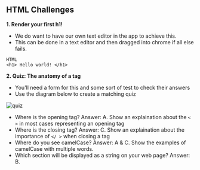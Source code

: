 ## HTML Challenges

**1. Render your first h1!**

- We do want to have our own text editor in the app to achieve this.
- This can be done in a text editor and then dragged into chrome if all else fails. 

```
HTML
<h1> Hello world! </h1>
```
**2. Quiz: The anatomy of a tag**

- You'll need a form for this and some sort of test to check their answers
- Use the diagram below to create a matching quiz

<img src="https://i.ibb.co/GvBbL3p/quiz.png" alt="quiz" border="0">

- Where is the opening tag? Answer: A. Show an explaination about the `< >` in most cases representing an opening tag
- Where is the closing tag? Answer: C. Show an explaination about the importance of `</ >` when closing a tag
- Where do you see camelCase? Answer: A & C. Show the examples of camelCase with multiple words.
- Which section will be displayed as a string on your web page? Answer: B. 
